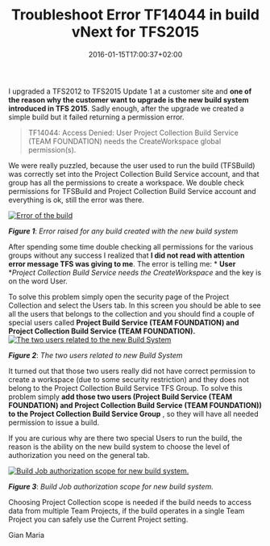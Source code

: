 ﻿---
title: "Troubleshoot Error TF14044 in build vNext for TFS2015"
description: ""
date: 2016-01-15T17:00:37+02:00
draft: false
tags: [build,Tfs]
categories: [Team Foundation Server]
---
I upgraded a TFS2012 to TFS2015 Update 1 at a customer site and  **one of the reason why the customer want to upgrade is the new build system introduced in TFS 2015**. Sadly enough, after the upgrade we created a simple build but it failed returning a permission error.

> TF14044: Access Denied: User Project Collection Build Service (TEAM FOUNDATION) needs the CreateWorkspace global permission(s).

We were really puzzled, because the user used to run the build (TFSBuild) was correctly set into the Project Collection Build Service account, and that group has all the permissions to create a workspace. We double check permissions for TFSBuild and Project Collection Build Service account and everything is ok, still the error was there.

[![Error of the build](https://www.codewrecks.com/blog/wp-content/uploads/2016/01/image_thumb6.png "Error of the build")](https://www.codewrecks.com/blog/wp-content/uploads/2016/01/image6.png)

 ***Figure 1***: *Error raised for any build created with the new build system*

After spending some time double checking all permissions for the various groups without any success I realized that **I did not read with attention error message TFS was giving to me**. The error is telling me: * **User** **Project Collection Build Service needs the CreateWorkspace* and the key is on the word User.

To solve this problem simply open the security page of the Project Collection and select the Users tab. In this screen you should be able to see all the users that belongs to the collection and you should find a couple of special users called  **Project Build Service (TEAM FOUNDATION) and Project Collection Build Service (TEAM FOUNDATION).** [![The two users related to the new Build System](https://www.codewrecks.com/blog/wp-content/uploads/2016/01/image_thumb7.png "Users of the build system.")](https://www.codewrecks.com/blog/wp-content/uploads/2016/01/image7.png)

 ***Figure 2***: *The two users related to new Build System*

It turned out that those two users really did not have correct permission to create a workspace (due to some security restriction) and they does not belong to the Project Collection Build Service TFS Group. To solve this problem simply  **add those two users (Project Build Service (TEAM FOUNDATION) and Project Collection Build Service (TEAM FOUNDATION)) to the Project Collection Build Service Group** , so they will have all needed permission to issue a build.

If you are curious why are there two special Users to run the build, the reason is the ability on the new build system to choose the level of authorization you need on the general tab.

[![Build Job authorization scope for new build system.](https://www.codewrecks.com/blog/wp-content/uploads/2016/01/image_thumb8.png "Build Job authorization scope for new build system.")](https://www.codewrecks.com/blog/wp-content/uploads/2016/01/image8.png)

 ***Figure 3***: *Build Job authorization scope for new build system.*

Choosing Project Collection scope is needed if the build needs to access data from multiple Team Projects, if the build operates in a single Team Project you can safely use the Current Project setting.

Gian Maria
